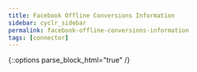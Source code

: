 ```yaml
---
title: Facebook Offline Conversions Information
sidebar: cyclr_sidebar
permalink: facebook-offline-conversions-information
tags: [connector]
---
```

{::options parse_block_html="true" /}
